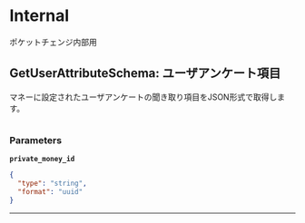 # Internal
ポケットチェンジ内部用


<a name="get-user-attribute-schema"></a>
## GetUserAttributeSchema: ユーザアンケート項目
マネーに設定されたユーザアンケートの聞き取り項目をJSON形式で取得します。


```swift

```



### Parameters
**`private_money_id`** 
  


```json
{
  "type": "string",
  "format": "uuid"
}
```






---



